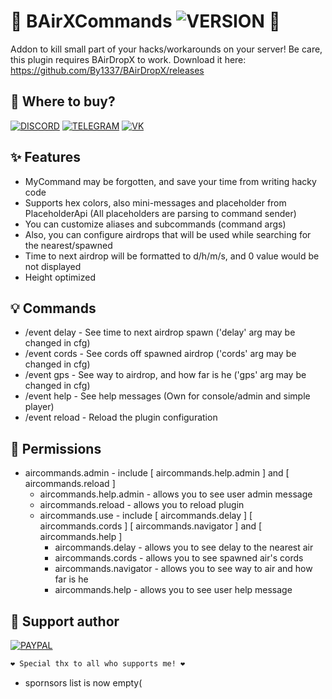 # 🔮 BAirXCommands ![VERSION](https://img.shields.io/badge/last_stable-2.0-purple) 🔮
Addon to kill small part of your hacks/workarounds on your server! Be care, this plugin requires BAirDropX to work. Download it here: https://github.com/By1337/BAirDropX/releases

## 📌 Where to buy?
  [![DISCORD](https://img.shields.io/badge/Discord-%235865F2.svg?style=for-the-badge&logo=discord&logoColor=white)](https://discord.gg/VXWRHSsaXX) [![TELEGRAM](https://img.shields.io/badge/Telegram-2CA5E0?style=for-the-badge&logo=telegram&logoColor=white)](https://t.me/noslowdwn) [![VK](https://img.shields.io/badge/%D0%B2%D0%BA%D0%BE%D0%BD%D1%82%D0%B0%D0%BA%D1%82%D0%B5-%232E87FB.svg?&style=for-the-badge&logo=vk&logoColor=white)](https://vk.com/noslowdwn)

## ✨ Features
 - MyCommand may be forgotten, and save your time from writing hacky code
 - Supports hex colors, also mini-messages and placeholder from PlaceholderApi (All placeholders are parsing to command sender)
 - You can customize aliases and subcommands (command args)
 - Also, you can configure airdrops that will be used while searching for the nearest/spawned
 - Time to next airdrop will be formatted to d/h/m/s, and 0 value would be not displayed
 - Height optimized

## 💡 Commands
 - /event delay - See time to next airdrop spawn ('delay' arg may be changed in cfg)
 - /event cords - See cords off spawned airdrop ('cords' arg may be changed in cfg)
 - /event gps - See way to airdrop, and how far is he ('gps' arg may be changed in cfg)
 - /event help - See help messages (Own for console/admin and simple player)
 - /event reload - Reload the plugin configuration

## 🚀 Permissions
 - aircommands.admin - include [ aircommands.help.admin ] and [ aircommands.reload ]
   - aircommands.help.admin - allows you to see user admin message
   - aircommands.reload - allows you to reload plugin
   - aircommands.use - include [ aircommands.delay ] [ aircommands.cords ] [ aircommands.navigator ] and [ aircommands.help ]
     - aircommands.delay - allows you to see delay to the nearest air
     - aircommands.cords - allows you to see spawned air's cords
     - aircommands.navigator - allows you to see way to air and how far is he
     - aircommands.help - allows you to see user help message

## 💖 Support author
  [![PAYPAL](https://img.shields.io/badge/paypal-noslowdwn-blue?style=for-the-badge&logo=paypal)](https://www.paypal.com/paypalme/noslowdown/10)
  ```diff
  ❤️ Special thx to all who supports me! ❤️
  ```
  - spornsors list is now empty(
